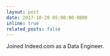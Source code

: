 ```yaml
---
layout: post
date: 2017-10-20 05:00:00-0800
inline: true
related_posts: false
---
```


Joined Indeed.com as a Data Engineer. 
